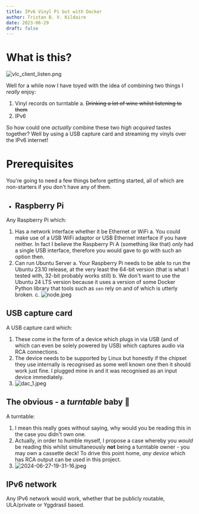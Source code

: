 ```yaml
---
title: IPv6 Vinyl Pi but with Docker
author: Tristan B. V. Kildaire
date: 2023-06-29
draft: false
---
```


# What is this?

![vlc_client_listen.png](vlc_client_listen_1719509271807_0.png)

Well for a while now I have toyed with the idea of combining two things I *really* enjoy:

1. Vinyl records on turntable
	a. ~~Drinking a lot of wine whilst listening to them~~
2. IPv6

So how could one *actually* combine these two *high acquired* tastes together? Well by using a USB capture card and streaming my vinyls over the IPv6 internet!

# Prerequisites

You're going to need a few things before getting started, all of which are non-starters if you don't have any of them.

- ## Raspberry Pi

Any Raspberry Pi which:

1. Has a network interface whether it be Ethernet or WiFi
	a. You could make use of a USB WiFi adaptor or USB Ethernet interface if you have neither. In fact I believe the Raspberry Pi A (something like that) *only* had a single USB interface, therefore you would gave to go with such an option then.
2. Can run Ubuntu Server
	a. Your Raspberry Pi needs to be able to run the Ubuntu 23.10 release, at the very least the 64-bit version (that is what I tested with, 32-bit probably works still)
	b. We don't want to use the Ubuntu 24 LTS version because it uses a version of some Docker Python library that tools such as `sen` rely on and of which is utterly broken.
	c. ![node.jpeg](node_1719509248574_0.jpeg)

## USB capture card

A USB capture card which:
1. These come in the form of a device which plugs in via USB (and of which can even be solely powered by USB) which captures audio via RCA connections.
2. The device needs to be supported by Linux but honestly if the chipset they use internally is recognised as some well known one then it should work just fine. I plugged mine in and it was recognised as an input device immediately.
3. ![dac_1.jpeg](dac_1_1719509235866_0.jpeg)

## The obvious - a *turntable* baby 🕺️

A turntable:

1. I mean this really goes without saying, why would you be reading this in the case you didn't own one.
2. Actually, in order to humble myself, I propose a case whereby you *would* be reading this whilst simultaneously **not** being a turntable owner - you may own a cassette deck! To drive this point home, *any device* which has RCA output can be used in this project.
3. ![2024-06-27-19-31-16.jpeg](2024-06-27-19-31-16.jpeg)

## IPv6 network

Any IPv6 network would work, whether that be publicly routable, ULA/private or Yggdrasil based.

